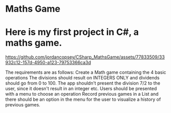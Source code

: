 # Maths Game

# Here is my first project in C#, a maths game.

https://github.com/jordancopsey/CSharp_MathsGame/assets/77833509/33932c12-157d-4950-a123-79753366ca3d

The requirements are as follows:
Create a Math game containing the 4 basic operations
The divisions should result on INTEGERS ONLY and dividends should go from 0 to 100. The app shouldn't present the division 7/2 to the user, since it doesn't result in an integer etc.
Users should be presented with a menu to choose an operation
Record previous games in a List and there should be an option in the menu for the user to visualize a history of previous games.
